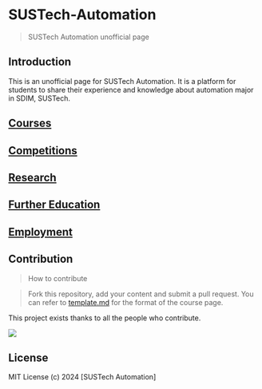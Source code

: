 # SUSTech-Automation

> SUSTech Automation unofficial page

## Introduction

This is an unofficial page for SUSTech Automation. It is a platform for students to share their experience and knowledge about automation major in SDIM, SUSTech.

## [Courses](courses.md)

## [Competitions](competitions.md)

## [Research](research.md)

## [Further Education](further_education.md)

## [Employment](employment.md)

## Contribution
> How to contribute

> Fork this repository, add your content and submit a pull request. You can refer to [template.md](courses/template.md) for the format of the course page.

This project exists thanks to all the people who contribute. 

<a href="https://github.com/squarezhong/SUSTech-Automation/graphs/contributors">
  <img src="https://contrib.rocks/image?repo=squarezhong/SUSTech-Automation" />
</a>


## License
MIT License (c) 2024 [SUSTech Automation]
